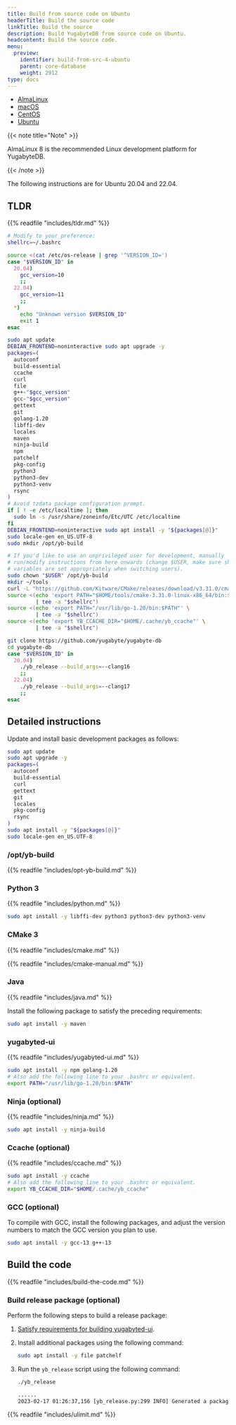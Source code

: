 ```yaml
---
title: Build from source code on Ubuntu
headerTitle: Build the source code
linkTitle: Build the source
description: Build YugabyteDB from source code on Ubuntu.
headcontent: Build the source code.
menu:
  preview:
    identifier: build-from-src-4-ubuntu
    parent: core-database
    weight: 2912
type: docs
---
```


<ul class="nav nav-tabs-alt nav-tabs-yb">

  <li >
    <a href="../build-from-src-almalinux/" class="nav-link">
      <i class="fa-brands fa-linux" aria-hidden="true"></i>
      AlmaLinux
    </a>
  </li>

  <li >
    <a href="../build-from-src-macos/" class="nav-link">
      <i class="fa-brands fa-apple" aria-hidden="true"></i>
      macOS
    </a>
  </li>

  <li >
    <a href="../build-from-src-centos/" class="nav-link">
      <i class="fa-brands fa-linux" aria-hidden="true"></i>
      CentOS
    </a>
  </li>

  <li >
    <a href="../build-from-src-ubuntu/" class="nav-link active">
      <i class="fa-brands fa-linux" aria-hidden="true"></i>
      Ubuntu
    </a>
  </li>

</ul>

{{< note title="Note" >}}

AlmaLinux 8 is the recommended Linux development platform for YugabyteDB.

{{< /note >}}

The following instructions are for Ubuntu 20.04 and 22.04.

## TLDR

{{% readfile "includes/tldr.md" %}}

```sh
# Modify to your preference:
shellrc=~/.bashrc

source <(cat /etc/os-release | grep '^VERSION_ID=')
case "$VERSION_ID" in
  20.04)
    gcc_version=10
    ;;
  22.04)
    gcc_version=11
    ;;
  *)
    echo "Unknown version $VERSION_ID"
    exit 1
esac

sudo apt update
DEBIAN_FRONTEND=noninteractive sudo apt upgrade -y
packages=(
  autoconf
  build-essential
  ccache
  curl
  file
  g++-"$gcc_version"
  gcc-"$gcc_version"
  gettext
  git
  golang-1.20
  libffi-dev
  locales
  maven
  ninja-build
  npm
  patchelf
  pkg-config
  python3
  python3-dev
  python3-venv
  rsync
)
# Avoid tzdata package configuration prompt.
if [ ! -e /etc/localtime ]; then
  sudo ln -s /usr/share/zoneinfo/Etc/UTC /etc/localtime
fi
DEBIAN_FRONTEND=noninteractive sudo apt install -y "${packages[@]}"
sudo locale-gen en_US.UTF-8
sudo mkdir /opt/yb-build

# If you'd like to use an unprivileged user for development, manually
# run/modify instructions from here onwards (change $USER, make sure shell
# variables are set appropriately when switching users).
sudo chown "$USER" /opt/yb-build
mkdir ~/tools
curl -L "https://github.com/Kitware/CMake/releases/download/v3.31.0/cmake-3.31.0-linux-x86_64.tar.gz" | tar xzC ~/tools
source <(echo 'export PATH="$HOME/tools/cmake-3.31.0-linux-x86_64/bin:$PATH"' \
         | tee -a "$shellrc")
source <(echo 'export PATH="/usr/lib/go-1.20/bin:$PATH"' \
         | tee -a "$shellrc")
source <(echo 'export YB_CCACHE_DIR="$HOME/.cache/yb_ccache"' \
         | tee -a "$shellrc")

git clone https://github.com/yugabyte/yugabyte-db
cd yugabyte-db
case "$VERSION_ID" in
  20.04)
    ./yb_release --build_args=--clang16
    ;;
  22.04)
    ./yb_release --build_args=--clang17
    ;;
esac
```

## Detailed instructions

Update and install basic development packages as follows:

```sh
sudo apt update
sudo apt upgrade -y
packages=(
  autoconf
  build-essential
  curl
  gettext
  git
  locales
  pkg-config
  rsync
)
sudo apt install -y "${packages[@]}"
sudo locale-gen en_US.UTF-8
```

### /opt/yb-build

{{% readfile "includes/opt-yb-build.md" %}}

### Python 3

{{% readfile "includes/python.md" %}}

```sh
sudo apt install -y libffi-dev python3 python3-dev python3-venv
```

### CMake 3

{{% readfile "includes/cmake.md" %}}

{{% readfile "includes/cmake-manual.md" %}}

### Java

{{% readfile "includes/java.md" %}}

Install the following package to satisfy the preceding requirements:

```sh
sudo apt install -y maven
```

### yugabyted-ui

{{% readfile "includes/yugabyted-ui.md" %}}

```sh
sudo apt install -y npm golang-1.20
# Also add the following line to your .bashrc or equivalent.
export PATH="/usr/lib/go-1.20/bin:$PATH"
```

### Ninja (optional)

{{% readfile "includes/ninja.md" %}}

```sh
sudo apt install -y ninja-build
```

### Ccache (optional)

{{% readfile "includes/ccache.md" %}}

```sh
sudo apt install -y ccache
# Also add the following line to your .bashrc or equivalent.
export YB_CCACHE_DIR="$HOME/.cache/yb_ccache"
```

### GCC (optional)

To compile with GCC, install the following packages, and adjust the version numbers to match the GCC version you plan to use.

```sh
sudo apt install -y gcc-13 g++-13
```

## Build the code

{{% readfile "includes/build-the-code.md" %}}

### Build release package (optional)

Perform the following steps to build a release package:

1. [Satisfy requirements for building yugabyted-ui](#yugabyted-ui).
1. Install additional packages using the following command:

   ```sh
   sudo apt install -y file patchelf
   ```

1. Run the `yb_release` script using the following command:

   ```sh
   ./yb_release
   ```

   ```output.sh
   ......
   2023-02-17 01:26:37,156 [yb_release.py:299 INFO] Generated a package at '/home/user/code/yugabyte-db/build/yugabyte-2.17.2.0-ede2a2619ea8470064a5a2c0d7fa510dbee3ce81-release-clang15-ubuntu20-x86_64.tar.gz'
   ```

{{% readfile "includes/ulimit.md" %}}
